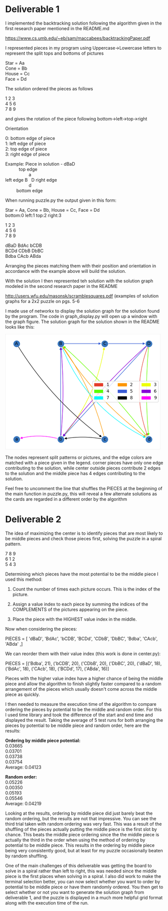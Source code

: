 # Deliverable 1

I implemented the backtracking solution following the algorithm given in the first research paper mentioned in the README.md

https://www.cs.umb.edu/~eb/sam/maccabees/backtrackingPaper.pdf

I represented pieces in my program using Uppercase->Lowercase letters to represent the split tops and bottoms of pictures

  Star = Aa<br/>
  Cone = Bb<br/>
  House = Cc<br/>
  Face = Dd<br/>
 
The solution ordered the pieces as follows

  1 2 3<br/>
  4 5 6<br/>
  7 8 9<br/>
 
  and gives the rotation of the piece following bottom->left->top->right
 
  Orientation<br/>

  0: bottom edge of piece <br/>
  1: left edge of piece<br/>
  2: top edge of piece<br/>
  3: right edge of piece<br/>
  
  Example: Piece in solution - dBaD<br/>
&nbsp;&nbsp;&nbsp;&nbsp;&nbsp;&nbsp;&nbsp;&nbsp;&nbsp;&nbsp;&nbsp;top edge<br/>
&nbsp;&nbsp;&nbsp;&nbsp;&nbsp;&nbsp;&nbsp;&nbsp;&nbsp;&nbsp;&nbsp;&nbsp;&nbsp;&nbsp;&nbsp;&nbsp;&nbsp;&nbsp;&nbsp;a<br/>
left edge  B &nbsp; D  right edge <br/>
&nbsp;&nbsp;&nbsp;&nbsp;&nbsp;&nbsp;&nbsp;&nbsp;&nbsp;&nbsp;&nbsp;&nbsp;&nbsp;&nbsp;&nbsp;&nbsp;&nbsp;&nbsp;&nbsp;d<br/>
&nbsp;&nbsp;&nbsp;&nbsp;&nbsp;&nbsp;&nbsp;&nbsp;&nbsp;bottom edge<br/>
         
When running puzzle.py the output given in this form:

  Star = Aa, Cone = Bb, House = Cc, Face = Dd<br/>
  bottom:0 left:1 top:2 right:3<br/>

  1 2 3<br/>
  4 5 6<br/>
  7 8 9<br/>

  dBaD   BdAc   bCDB<br/>
  BCDd   CDbB   DbBC<br/>
  Bdba   CAcb   ABda<br/>
  
Arranging the pieces matching them with their position and orientation in accordance with the example above will build the solution.

With the solution I then represented teh solution with the solution graph modeled in the second research paper in the README

  http://users.wfu.edu/masonsk/scramblesquares.pdf (examples of solution graphs for a 2x2 puzzle on pgs. 5-6

I made use of networkx to display the solution graph for the solution found by the program. The code in graph_display.py will open up a window with the graph figure. The solution graph for the solution shown in the README looks like this:

![](images/example_graph.png)

The nodes represent split patterns or pictures, and the edge colors are matched with a piece given in the legend. corner pieces have only one edge contributing to the solution, while center outside pieces contribute 2 edges to the solution and the middle piece has 4 edges contributing to the solution. 

Feel free to uncomment the line that shuffles the PIECES at the beginning of the main function in puzzle.py, this will reveal a few alternate solutions as the cards are regarded in a different order by the algorithm
  
# Deliverable 2

The idea of maximizing the center is to identify pieces that are most
likely to be middle pieces and check those pieces first, solving the
puzzle in a spiral pattern.

7 8 9\
6 1 2\
5 4 3

Determining which pieces have the most potential to be the middle piece
I used this method:

1.  Count the number of times each picture occurs. This is the index of
    the picture.

2.  Assign a value index to each piece by summing the indices of the
    COMPLEMENTS of the pictures appearing on the piece.

3.  Place the piece with the HIGHEST value index in the middle.

Now when considering the pieces:

PIECES = \[ 'dBaD', 'BdAc', 'bCDB', 'BCDd', 'CDbB', 'DbBC', 'Bdba',
'CAcb', 'ABda' ,\]

We can reorder them with their value index (this work is done in center.py):

PIECES = \[('Bdba', 21), ('bCDB', 20), ('CDbB', 20), ('DbBC', 20), ('dBaD', 18), ('BdAc', 18), ('CAcb', 18), ('BCDd', 17), ('ABda', 16)\]

Pieces with the higher value index have a higher chance of being the
middle piece and allow the algorithm to finish slightly faster compared
to a random arrangement of the pieces which usually doesn't come across
the middle piece as quickly.

I then needed to measure the execution time of the algorithm to compare
ordering the pieces by potential to be the middle and random order. For
this I used time library and took the difference of the start and end
time and displayed the result. Taking the average of 5 test runs for
both arranging the pieces by potential to be middle piece and random
order, here are the results:

**Ordering by middle piece potential:**\
0.03665\
0.03701\
0.03738\
0.03754\
Average: 0.04123

**Random order:**\
0.05226\
0.00350\
0.05193\
0.05546\
Average: 0.04219

Looking at the results, ordering by middle piece did just barely beat
the random ordering, but the results are not that impressive. You can
see the third trial taken with random ordering was very fast. This was a
result of the shuffling of the pieces actually putting the middle piece
is the first slot by chance. This beats the middle piece ordering since
the the middle piece is actually the third in the order when using the
method of ordering by potential to be middle piece. This results in the
ordering by middle piece being very consistently good, but at least for
my puzzle occasionally beaten by random shuffling.

One of the main challenges of this deliverable was getting the board to
solve in a spiral rather than left to right, this was needed since the
middle piece is the first places when solving in a spiral. I also did
work to make the terminal selection better, you can now select whether
you want to order by potential to be middle piece or have them randomly
ordered. You then get to select whether or not you want to generate the
solution graph from deliverable 1, and the puzzle is displayed in a much
more helpful grid format along with the execution time of the run.

